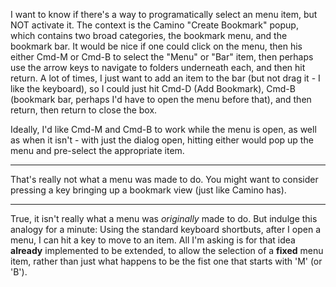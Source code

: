  I want to know if there's a way to programatically select an menu item, but NOT activate it.  The context is the Camino "Create Bookmark" popup, which contains two broad categories, the bookmark menu, and the bookmark bar.  It would be nice if one could click on the menu, then his either Cmd-M or Cmd-B to select the "Menu" or "Bar" item, then perhaps use the arrow keys to navigate to folders underneath each,  and then hit return.  A lot of times, I just want to add an item to the bar (but not drag it - I like the keyboard), so I could just hit Cmd-D (Add Bookmark), Cmd-B (bookmark bar, perhaps I'd have to open the menu before that), and then return, then return to close the box.

  Ideally, I'd like Cmd-M and Cmd-B to work while the menu is open, as well as when it isn't - with just the dialog open, hitting either would pop up the menu and pre-select the appropriate item.

---

That's really not what a menu was made to do. You might want to consider pressing a key bringing up a bookmark view (just like Camino has).

---

True, it isn't really what a menu was *originally* made to do.  But indulge this analogy for a minute:  Using the standard keyboard shortbuts, after I open a menu, I can hit a key to move to an item.  All I'm asking is for that idea **already** implemented to be extended, to allow the selection of a **fixed** menu item, rather than just what happens to be the fist one that starts with 'M' (or 'B').
